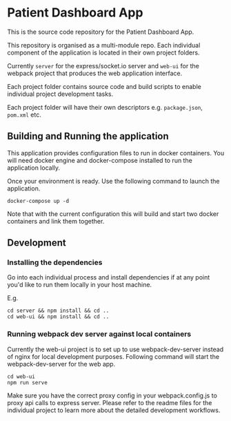 # Patient Dashboard App

This is the source code repository for the Patient Dashboard App. 

This repository is organised as a multi-module repo. Each individual component of the application is located in their own project folders.

Currently `server` for the express/socket.io server and `web-ui` for the webpack project that produces the web application interface.

Each project folder contains source code and build scripts to enable individual project development tasks.

Each project folder will have their own descriptors e.g. `package.json`, `pom.xml` etc.


## Building and Running the application

This application provides configuration files to run in docker containers. You will need docker engine and docker-compose installed to run the application locally.

Once your environment is ready. Use the following command to launch the application.

```
docker-compose up -d
```

Note that with the current configuration this will build and start two docker containers and link them together.

## Development

### Installing the dependencies

Go into each individual process and install dependencies if at any point you'd like to run them locally in your host machine.

E.g.

```
cd server && npm install && cd .. 
cd web-ui && npm install && cd .. 
```

### Running webpack dev server against local containers

Currently the web-ui project is to set up to use webpack-dev-server instead of nginx for local development purposes. 
Following command will start the webpack-dev-server for the web app. 

```
cd web-ui
npm run serve
```

Make sure you have the correct proxy config in your webpack.config.js to proxy api calls to express server.
Please refer to the readme files for the individual project to learn more about the detailed development workflows.


